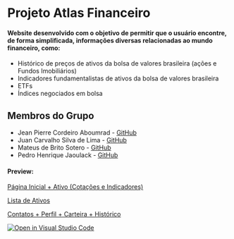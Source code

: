 # Projeto Atlas Financeiro
#### Website desenvolvido com o objetivo de permitir que o usuário encontre, de forma simplificada, informações diversas relacionadas ao mundo financeiro, como:

- Histórico de preços de ativos da bolsa de valores brasileira (ações e Fundos Imobiliários)
- Indicadores fundamentalistas de ativos da bolsa de valores brasileira
- ETFs
- Índices negociados em bolsa
## Membros do Grupo
- Jean Pierre Cordeiro Aboumrad - [GitHub](https://github.com/CordeiroAboumrad)
- Juan Carvalho Silva de Lima - [GitHub](https://github.com/jsuisjuan)
- Mateus de Brito Sotero - [GitHub](https://github.com/mateussotero)
- Pedro Henrique Jaoulack - [GitHub](https://github.com/pedrojaoulack)

#### Preview:
[Página Inicial + Ativo (Cotações e Indicadores)](https://user-images.githubusercontent.com/55934132/169080402-ec16673d-c1f6-4169-beb4-62cc5c43ab1c.mp4)

[Lista de Ativos](https://user-images.githubusercontent.com/55934132/169082415-70df5186-afaa-4a6a-9e64-86bf627d44a3.mp4)

[Contatos + Perfil + Carteira + Histórico](https://user-images.githubusercontent.com/55934132/169082709-7e563579-5af4-4d54-9ef8-7cacd1dd5053.mp4)

[![Open in Visual Studio Code](https://classroom.github.com/assets/open-in-vscode-c66648af7eb3fe8bc4f294546bfd86ef473780cde1dea487d3c4ff354943c9ae.svg)](https://classroom.github.com/online_ide?assignment_repo_id=7749588&assignment_repo_type=AssignmentRepo)
